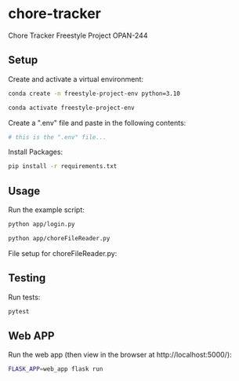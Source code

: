 # chore-tracker
Chore Tracker Freestyle Project OPAN-244

## Setup

Create and activate a virtual environment:

```sh
conda create -n freestyle-project-env python=3.10

conda activate freestyle-project-env
```

Create a ".env" file and paste in the following contents:

```sh
# this is the ".env" file...

```



Install Packages:
```sh
pip install -r requirements.txt
```

## Usage

Run the example script:

```sh
python app/login.py

python app/choreFileReader.py
```

File setup for choreFileReader.py:



## Testing

Run tests:

```sh
pytest
```

## Web APP

Run the web app (then view in the browser at http://localhost:5000/):

```sh
FLASK_APP=web_app flask run
```